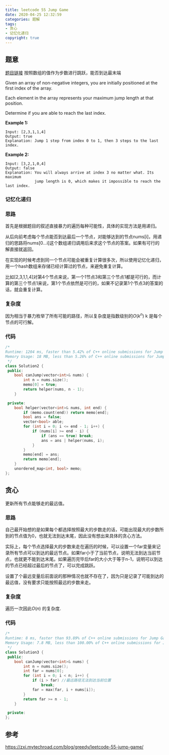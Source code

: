 ```yaml
---
title: leetcode 55 Jump Game
date: 2020-04-25 12:32:59
categories: 题解
tags:
- 贪心
- 记忆化递归
copyright: true
---
```


## 题意

[题目链接](<https://leetcode.com/problems/jump-game/> ) 按照数组的值作为步数进行跳跃，能否到达最末端

Given an array of non-negative integers, you are initially positioned at the first index of the array.

Each element in the array represents your maximum jump length at that position.

Determine if you are able to reach the last index.

**Example 1:**

```
Input: [2,3,1,1,4]
Output: true
Explanation: Jump 1 step from index 0 to 1, then 3 steps to the last index.
```

**Example 2:**

```
Input: [3,2,1,0,4]
Output: false
Explanation: You will always arrive at index 3 no matter what. Its maximum
             jump length is 0, which makes it impossible to reach the last index.
```

### 记忆化递归

### 思路

首先是根据题目的叙述直接暴力的遍历每种可能性，具体的实现方法是用递归。

从后向前考虑每个节点能否到达最后一个节点，对能够达到的节点nums[i]，用递归的思路将nums[0...i]这个数组递归调用后来求这个节点的答案。如果有可行的解直接就返回。

在实现的时候考虑到同一个节点可能会被重复计算很多次，所以使用记忆化递归，用一个hash数组来存储已经计算过的节点，来避免重复计算。

比如[2,3,1,1,4]对第4个节点来说，第一个1节点3和第三个节点1都是可行的，而计算的第三个节点1来说，第1个节点依然是可行的，如果不记录第1个节点3的答案的话，就会重复计算。

### **复杂度**

因为相当于暴力枚举了所有可能的路径，所以复杂度是指数级别的$O(k^n)$ k 是每个节点的可行解。

### 代码

```cc
/*
Runtime: 1204 ms, faster than 5.42% of C++ online submissions for Jump Game.
Memory Usage: 18 MB, less than 5.26% of C++ online submissions for Jump Game.
 */
class Solution2 {
 public:
	bool canJump(vector<int>& nums) {
		int n = nums.size();
		memo[0] = true;
		return helper(nums, n - 1);
	}

 private:
	bool helper(vector<int>& nums, int end) {
		if (memo.count(end)) return memo[end];
		bool ans = false;
		vector<bool> able;
		for (int i = 0; i <= end - 1; i++) {
			if (nums[i] >= end - i) {
				if (ans == true) break;
				ans = ans | helper(nums, i);
			}
		}
		memo[end] = ans;
		return memo[end];
	}
	unordered_map<int, bool> memo;
};
```

## 贪心

更新所有节点能够走的最远值。

### 思路

自己最开始想的是如果每个都选择按照最大的步数走的话，可能出现最大的步数所到的节点值为0，也就无法到达末尾，因此没有想出来具体的贪心方法。

实际上，每个节点选择最大的步数来走在遍历的时候，可以设置一个far变量来记录所有节点可以到达的最远节点。如果far小于了当前节点，说明无法到达当前节点，也就更不能到达末尾。如果遍历完毕后far的大小大于等于n-1，说明可以到达的节点已经超过最后的节点了，可以完成跳跃。

设置了个最远变量后前面说的那种情况也就不存在了，因为只是记录了可能到达的最远值，没有要求只能按照最远的步数来走。

### 复杂度

遍历一次因此$O(n)$ 的复杂度.

### 代码

```cc
/*
Runtime: 8 ms, faster than 93.89% of C++ online submissions for Jump Game.
Memory Usage: 7.8 MB, less than 100.00% of C++ online submissions for Jump Game.
 */
class Solution3 {
 public:
	bool canJump(vector<int>& nums) {
		int n = nums.size();
		int far = nums[0];
		for (int i = 0; i < n; i++) {
			if (i > far) //最远路径无法到达当前位置
				break;
			far = max(far, i + nums[i]);
		}
		return far >= n - 1;
	}

 private:
};
```



## 参考

<https://zxi.mytechroad.com/blog/greedy/leetcode-55-jump-game/> 
